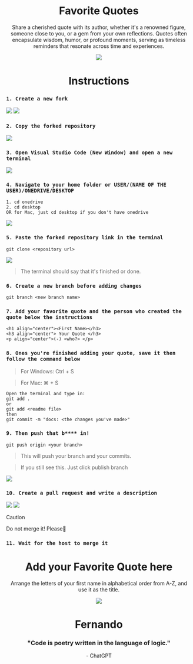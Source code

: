 <h1 align="center">Favorite Quotes</h1>
<p align="center">Share a cherished quote with its author, whether it's a renowned figure, someone close to you, or a gem from your own reflections. Quotes often encapsulate wisdom, humor, or profound moments, serving as timeless reminders that resonate across time and experiences.</p>

<p align="center">
  <img src="./Assets/2swA (1).gif">
</p>

<h1 align="center">Instructions</h1>

<!-- Step 1 -->

### `1. Create a new fork`
<img src="./Assets/Createnewfork.png">
<img src="./Assets/CreateForkButton.png">

<!-- Step 2 -->

### `2. Copy the forked repository`
<img src="./Assets/Clonerepo.png">

<!-- Step 3 -->

### `3. Open Visual Studio Code (New Window) and open a new terminal`
<img src="./Assets/Newterminal.png">

<!-- Step 4 -->

### `4. Navigate to your home folder or USER/(NAME OF THE USER)/ONEDRIVE/DESKTOP`
```
1. cd onedrive
2. cd desktop
OR for Mac, just cd desktop if you don't have onedrive
```

<img src="./Assets/ODDT.png">

<!-- Step 5 -->

### `5. Paste the forked repository link in the terminal`
```
git clone <repository url>
```
<img src="./Assets/gitclone.png">

> The terminal should say that it's finished or done.

<!-- Step 6 -->

### `6. Create a new branch before adding changes`
```
git branch <new branch name>
```
<!-- Step 7 -->

### `7. Add your favorite quote and the person who created the quote below the instructions`
```
<h1 align="center"><First Name></h1>
<h3 align="center"> Your Quote </h3>
<p align="center">(-) <who?> </p> 
```

<!-- Step 8 -->

### `8. Ones you're finished adding your quote, save it then follow the command below`
> For Windows: Ctrl + S

> For Mac: ⌘ + S
```
Open the terminal and type in:
git add .
or 
git add <readme file>
then 
git commit -m "docs: <the changes you've made>"
```

<!-- Step 9 -->

### `9. Then push that b**** in!`
```
git push origin <your branch>
```
> This will push your branch and your commits.

>If you still see this. Just click publish branch
<img src="./Assets/publishBranch.png">

### `10. Create a pull request and write a description`

<img src="./Assets/createPullRequest.png">
<img src="./Assets/Write.png">

> [!CAUTION] 
> Do not merge it! Please🥺

### `11. Wait for the host to merge it`




<h1 align="center">Add your Favorite Quote here</h1>

<p align="center">Arrange the letters of your first name in alphabetical order from A-Z, and use it as the title.</p>
<!-- Typing gif -->
<p align="center">
<img src="./Assets/typing.gif">
</p>

<!-- Type in your favorite quote here -->

<h1 align="center">Fernando</h1>
<h3 align="center">"Code is poetry written in the language of logic."</h3>
<p align="center">- ChatGPT </p>

